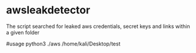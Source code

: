 # awsleakdetector
The script searched for leaked aws credentials, secret keys and links within a given folder


#usage python3 ./aws /home/kali/Desktop/test
